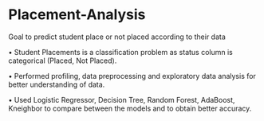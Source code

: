 # Placement-Analysis
Goal to predict student place or not placed according to their data

•	Student Placements is a classification problem as status column is categorical (Placed, Not Placed).

•	Performed profiling, data preprocessing and exploratory data analysis for better understanding of data.

•	Used Logistic Regressor, Decision Tree, Random Forest, AdaBoost, Kneighbor to compare between the models and to obtain better accuracy. 
